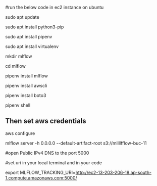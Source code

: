 #run the below code in ec2 instance on ubuntu 

sudo apt update


sudo apt install python3-pip


sudo apt install pipenv


sudo apt install virtualenv


mkdir mlflow


cd mlflow


pipenv install mlflow


pipenv install awscli


pipenv install boto3


pipenv shell


## Then set aws credentials
aws configure


mlflow server -h 0.0.0.0 --default-artifact-root s3://mllllfflow-buc-11


#open Public IPv4 DNS to the port 5000


#set uri in your local terminal and in your code 


export MLFLOW_TRACKING_URI=http://ec2-13-203-206-18.ap-south-1.compute.amazonaws.com:5000/